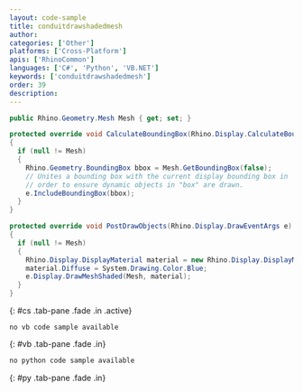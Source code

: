 ```yaml
---
layout: code-sample
title: conduitdrawshadedmesh
author: 
categories: ['Other'] 
platforms: ['Cross-Platform']
apis: ['RhinoCommon']
languages: ['C#', 'Python', 'VB.NET']
keywords: ['conduitdrawshadedmesh']
order: 39
description:  
---
```




```cs
public Rhino.Geometry.Mesh Mesh { get; set; }

protected override void CalculateBoundingBox(Rhino.Display.CalculateBoundingBoxEventArgs e)
{
  if (null != Mesh)
  {
    Rhino.Geometry.BoundingBox bbox = Mesh.GetBoundingBox(false);
    // Unites a bounding box with the current display bounding box in
    // order to ensure dynamic objects in "box" are drawn.
    e.IncludeBoundingBox(bbox);
  }
}

protected override void PostDrawObjects(Rhino.Display.DrawEventArgs e)
{
  if (null != Mesh)
  {
    Rhino.Display.DisplayMaterial material = new Rhino.Display.DisplayMaterial();
    material.Diffuse = System.Drawing.Color.Blue;
    e.Display.DrawMeshShaded(Mesh, material);
  }
}
```
{: #cs .tab-pane .fade .in .active}


```vbnet
no vb code sample available
```
{: #vb .tab-pane .fade .in}


```python
no python code sample available
```
{: #py .tab-pane .fade .in}


